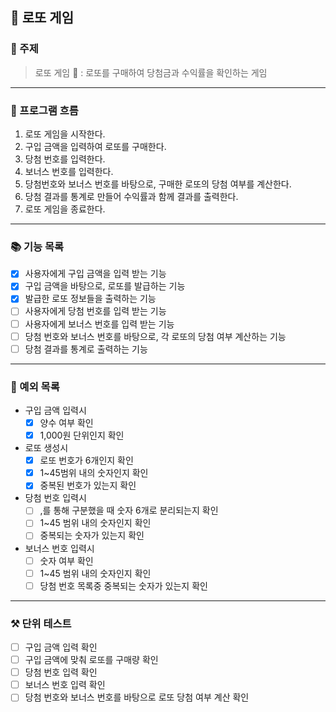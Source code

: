 ## 🎊 로또 게임
### 📌 주제 

> 로또 게임 🎉 : 로또를 구매하여 당첨금과 수익률을 확인하는 게임
---
### 📍 프로그램 흐름 
1. 로또 게임을 시작한다.
2. 구입 금액을 입력하여 로또를 구매한다.
3. 당첨 번호를 입력한다.
4. 보너스 번호를 입력한다.
5. 당첨번호와 보너스 번호를 바탕으로, 구매한 로또의 당첨 여부를 계산한다.
6. 당첨 결과를 통계로 만들어 수익률과 함께 결과를 출력한다.
7. 로또 게임을 종료한다.

---
### 📚 기능 목록
- [x] 사용자에게 구입 금액을 입력 받는 기능
- [x] 구입 금액을 바탕으로, 로또를 발급하는 기능
- [x] 발급한 로또 정보들을 출력하는 기능
- [ ] 사용자에게 당첨 번호를 입력 받는 기능
- [ ] 사용자에게 보너스 번호를 입력 받는 기능
- [ ] 당첨 번호와 보너스 번호를 바탕으로, 각 로또의 당첨 여부 계산하는 기능
- [ ] 당첨 결과를 통계로 출력하는 기능

---
### 📒 예외 목록 
- 구입 금액 입력시
  - [x] 양수 여부 확인
  - [x] 1,000원 단위인지 확인
- 로또 생성시
  - [x] 로또 번호가 6개인지 확인
  - [x] 1~45범위 내의 숫자인지 확인
  - [x] 중복된 번호가 있는지 확인
- 당첨 번호 입력시
  - [ ] ,를 통해 구분했을 때 숫자 6개로 분리되는지 확인
  - [ ] 1~45 범위 내의 숫자인지 확인
  - [ ] 중복되는 숫자가 있는지 확인
- 보너스 번호 입력시
  - [ ] 숫자 여부 확인
  - [ ] 1~45 범위 내의 숫자인지 확인
  - [ ] 당첨 번호 목록중 중복되는 숫자가 있는지 확인

---
### ⚒️ 단위 테스트
- [ ] 구입 금액 입력 확인
- [ ] 구입 금액에 맞춰 로또를 구매량 확인
- [ ] 당첨 번호 입력 확인
- [ ] 보너스 번호 입력 확인
- [ ] 당첨 번호와 보너스 번호를 바탕으로 로또 당첨 여부 계산 확인
